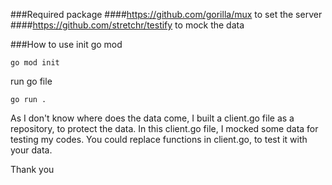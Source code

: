 ###Required package
####https://github.com/gorilla/mux to set the server
####https://github.com/stretchr/testify to mock the data

###How to use
init go mod
```
go mod init
```
run go file
```
go run .
```
As I don't know where does the data come, 
I built a client.go file as a repository, 
to protect the data.
In this client.go file,
I mocked some data for testing my codes.
You could replace functions in client.go,
to test it with your data.

Thank you